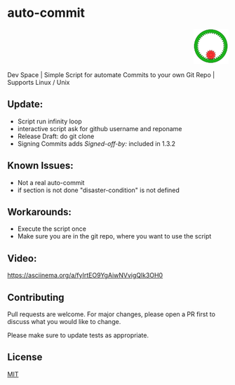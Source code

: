 <!-- Copyright (c) Philip H. -->
<p align="left">
<h1> auto-commit </h1>
</p>

<p align="right">
  <img src="./Animated_internal_gear.gif" width="80" height="80">
</p>

Dev Space | Simple Script for automate Commits to your own Git Repo | Supports Linux / Unix

## Update:

- Script run infinity loop
- interactive script ask for github username and reponame
- Release Draft: do git clone
- Signing Commits adds *Signed-off-by:* included in 1.3.2

## Known Issues:

- Not a real auto-commit
- if section is not done "disaster-condition" is not defined

## Workarounds:

- Execute the script once
- Make sure you are in the git repo, where you want to use the script

## Video:

https://asciinema.org/a/fyIrtEO9YgAiwNVvigQlk3OH0



## Contributing
Pull requests are welcome. For major changes, please open a PR first to discuss what you would like to change.

Please make sure to update tests as appropriate.

## License
[MIT](https://choosealicense.com/licenses/mit/)
